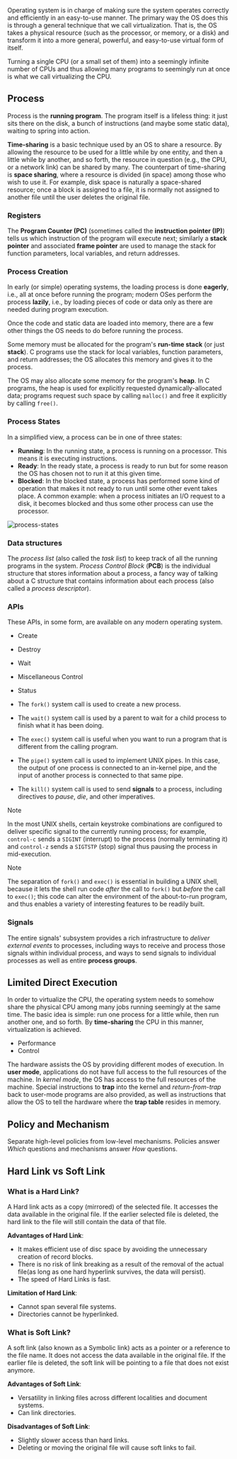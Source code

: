 Operating system is in charge of making sure the system operates correctly and efficiently in an easy-to-use manner.
The primary way the OS does this is through a general technique that we call virtualization.
That is, the OS takes a physical resource (such as the processor, or memory, or a disk) and transform
it into a more general, powerful, and easy-to-use virtual form of itself.

Turning a single CPU (or a small set of them) into a seemingly infinite number of CPUs and thus allowing
many programs to seemingly run at once is what we call virtualizing the CPU.

## Process

Process is the **running program**. The program itself is a lifeless thing: it just sits there on the disk, a bunch of instructions (and maybe some static data), waiting to spring into action.

**Time-sharing** is a basic technique used by an OS to share a resource.
By allowing the resource to be used for a little while by one entity, and
then a little while by another, and so forth, the resource in question (e.g., the
CPU, or a network link) can be shared by many.
The counterpart of time-sharing is **space sharing**, where a resource is divided (in space)
among those who wish to use it.
For example, disk space is naturally a space-shared resource; once a block is assigned to a file,
it is normally not assigned to another file until the user deletes the original file.

### Registers

The **Program Counter (PC)** (sometimes called the **instruction pointer (IP)**) tells us which instruction of the program
will execute next; similarly a **stack pointer** and associated **frame pointer** are used to manage the stack for function
parameters, local variables, and return addresses.

### Process Creation

In early (or simple) operating systems, the loading process is done **eagerly**, i.e., all at once before running the program; modern OSes perform the process **lazily**, i.e., by loading pieces of code or data only as there are needed during program execution.

Once the code and static data are loaded into memory, there are a few other things the OS needs to do before running the process.

Some memory must be allocated for the program's **run-time stack** (or just **stack**). C programs use the stack for local variables, function parameters, and return addresses; the OS allocates this memory and gives it to the process.

The OS may also allocate some memory for the program's **heap**. In C programs, the heap is used for explicitly requested dynamically-allocated data; programs request such space by calling `malloc()` and free it explicitly by calling `free()`.

### Process States

In a simplified view, a process can be in one of three states:

-   **Running**: In the running state, a process is running on a processor. This means it is executing instructions.
-   **Ready**: In the ready state, a process is ready to run but for some reason the OS has chosen not to run it at this given time.
-   **Blocked**: In the blocked state, a process has performed some kind of operation that makes it not ready to run until some other
    event takes place. A common example: when a process initiates an I/O request to a disk, it becomes blocked and thus some other process
    can use the processor.

![process-states](process-states.png)

### Data structures

The _process list_ (also called the _task list_) to keep track of all the running programs in the system.
_Process Control Block_ (**PCB**) is the individual structure that stores information about a process,
a fancy way of talking about a C structure that contains information about each process
(also called a _process descriptor_).

### APIs

These APIs, in some form, are available on any modern operating system.

-   Create
-   Destroy
-   Wait
-   Miscellaneous Control
-   Status

-   The `fork()` system call is used to create a new process.
-   The `wait()` system call is used by a parent to wait for a child process to finish what it has been doing.
-   The `exec()` system call is useful when you want to run a program that is different from the calling program.
-   The `pipe()` system call is used to implement UNIX pipes. In this case, the output of one process is connected to an
    in-kernel pipe, and the input of another process is connected to that same pipe.
-   The `kill()` system call is used to send **signals** to a process, including directives to _pause_, _die_, and other
    imperatives.

> [!note]
> In the most UNIX shells, certain keystroke combinations are configured to deliver specific signal to the currently
> running process; for example, `control-c` sends a `SIGINT` (interrupt) to the process (normally terminating it) and
> `control-z` sends a `SIGTSTP` (stop) signal thus pausing the process in mid-execution.

> [!note]
> The separation of `fork()` and `exec()` is essential in building a UNIX shell, because it lets the shell run code
> _after_ the call to `fork()` but _before_ the call to `exec()`; this code can alter the environment of the about-to-run
> program, and thus enables a variety of interesting features to be readily built.

### Signals

The entire signals' subsystem provides a rich infrastructure to _deliver external events_ to processes, including ways
to receive and process those signals within individual process, and ways to send signals to individual processes
as well as entire **process groups**.

## Limited Direct Execution

In order to virtualize the CPU, the operating system needs to somehow
share the physical CPU among many jobs running seemingly at the same time.
The basic idea is simple: run one process for a little while, then
run another one, and so forth. By **time-sharing** the CPU in this manner,
virtualization is achieved.

-   Performance
-   Control

The hardware assists the OS by providing different modes of execution.
In **user mode**, applications do not have full access to the full resources of the machine.
In _kernel mode_, the OS has access to the full resources of the machine.
Special instructions to **trap** into the kernel and _return-from-trap_ back to user-mode programs
are also provided, as well as instructions that allow the OS to tell the hardware where the **trap table**
resides in memory.

## Policy and Mechanism

Separate high-level policies from low-level mechanisms.
Policies answer _Which_ questions and mechanisms answer _How_ questions.

## Hard Link vs Soft Link

### What is a Hard Link?

A Hard link acts as a copy (mirrored) of the selected file. It accesses the data available in the original file. If the earlier selected file is deleted, the hard link to the file will still contain the data of that file.

**Advantages of Hard Link**:

-   It makes efficient use of disc space by avoiding the unnecessary creation of record blocks.
-   There is no risk of link breaking as a result of the removal of the actual file(as long as one hard hyperlink survives, the data will persist).
-   The speed of Hard Links is fast.

**Limitation of Hard Link**:

-   Cannot span several file systems.
-   Directories cannot be hyperlinked.

### What is Soft Link?

A soft link (also known as a Symbolic link) acts as a pointer or a reference to the file name. It does not access the data available in the original file. If the earlier file is deleted, the soft link will be pointing to a file that does not exist anymore.

**Advantages of Soft Link**:

-   Versatility in linking files across different localities and document systems.
-   Can link directories.

**Disadvantages of Soft Link**:

-   Slightly slower access than hard links.
-   Deleting or moving the original file will cause soft links to fail.
